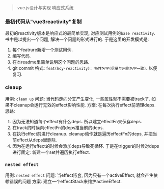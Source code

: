 > vue.js设计与实现 响应式系统

### 最初代码从"vue3reactivity"复制

最初的reactivity版本是响应式的最简单实现, 对应测试用例的`base reactivity`.
书中是以提出一个问题, 解决一个问题的形式进行的.
于是这里的开发模式是:
1.  每个featrure新增一个测试用例.
2.  编写代码.
3.  在本readme里简单说明这个问题的思路.
4.  git commit 格式:  `feat(hcy-reactivity): 特性名字(尽量与用例名字一致)`. 以便复习.

### cleaup

用例: `clean up`
问题: 当代码走向分支产生变化, 一些属性就不需要被track了. 如果不cleanup会运行无效的effect影响性能.
方案: 在每次执行effect前清理deps.
思路:
1.  因为无法知道每个effect有什么deps. 所以建立effectFn来保存deps.
2.  在track的时候向effectFn的deps推当前的deps.
3.  在执行effect前进行cleanup. cleanup动作就是遍历effectFn的deps, 并把当前effect从deps里删除.
4.  因为在运行effect的时候会添加deps导致死循环. 于是在trigger的时候对deps进行固定: 新建一个set并遍历执行effect.

### `nested effect`

用例: `nested effect`
问题: 当effect嵌套, 因为只有一个activeEffect, 就会产生依赖错误的问题
方案: 建立一个effectStack来维护activeEffect.